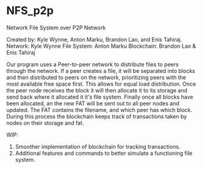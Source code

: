 # NFS_p2p
Network File System over P2P Network

Created by: Kyle Wynne, Anton Marku, Brandon Lao, and Enis Tahiraj.
Network: Kyle Wynne
File System: Anton Marku
Blockchain: Brandon Lao & Enis Tahiraj

Our program uses a Peer-to-peer network to distribute files to peers through the network.
If a peer creates a file, it will be separated into blocks and then distributed to peers on the network, prioritizing
peers with the most available free space first. This allows for equal load distribution. Once the peer node receives
the block it will then allocate it to its storage and send back where it allocated it it's file system.
Finally once all blocks have been allocated, an the new FAT will be sent out to all peer nodes and updated.
The FAT contains the filename, and which peer has which block.
During this process the blockchain keeps track of transactions taken by nodes on their storage and fat.

WIP:
1) Smoother implementation of blockchain for tracking transactions.
2) Additional features and commands to better simulate a functioning file system.
